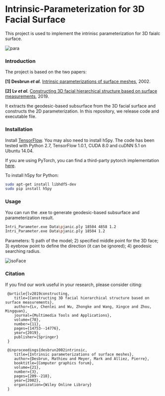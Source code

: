 # Intrinsic-Parameterization for 3D Facial Surface
This project is used to implement the intrinisc parameterization for 3D faialc surface.

![para](https://user-images.githubusercontent.com/65271555/188065294-2cfc5f91-a2e3-4b86-9a88-0a521b378045.jpg)

### Introduction

The project is based on the two papers: 

**[1] Desbrun *et al.*** <a href="https://www.researchgate.net/profile/Mohamed-Mourad-Lafifi/post/I_want_to_perform_Least_Square_Conformal_Parametrization_on_a_3D_mesh_what_are_the_tools_that_i_can_use_to_do_this/attachment/59d63eaf79197b807799b41a/AS%3A424797202063365%401478290954021/download/Intrinsic+Parameterizations+of+Surface+Meshes.pdf)" target="_blank">Intrinsic parameterizations of surface meshes</a>, 2002.

**[2] Lv *et al.*** <a href="https://aliexken.github.io/papers/2018%20Constructing3DFacialHierarchic.pdf" target="_blank">Constructing 3D facial hierarchical structure based on surface measurements</a>, 2019. 

It extracts the geodesic-based subsurface from the 3D facial surface and constructs the 2D parameterization. In this repository, we release code and executable file.

### Installation

Install <a href="https://www.tensorflow.org/get_started/os_setup" target="_blank">TensorFlow</a>. You may also need to install h5py. The code has been tested with Python 2.7, TensorFlow 1.0.1, CUDA 8.0 and cuDNN 5.1 on Ubuntu 14.04.

If you are using PyTorch, you can find a third-party pytorch implementation <a href="https://github.com/fxia22/pointnet.pytorch" target="_blank">here</a>.

To install h5py for Python:
```bash
sudo apt-get install libhdf5-dev
sudo pip install h5py
```

### Usage
You can run the .exe to generate geodesic-based subsurface and parameterization result.
```bash
Intri_Parameter.exe Data\pjanic.ply 18504 4858 1.2
Intri_Parameter.exe Data\pjanic.ply 18504 1.2
```
Parameters: 1) path of the model; 2) specified middle point for the 3D face; 3) eyebrow point to define the direction (it can be ignored); 4) geodesic searching radius.

![isoFace](https://user-images.githubusercontent.com/65271555/188069029-639215d0-e923-42bd-9373-e4cc1ff8198f.jpg)

### Citation
If you find our work useful in your research, please consider citing:

     @article{lv2019constructing,
        title={Constructing 3D facial hierarchical structure based on surface measurements},
        author={Lv, Chenlei and Wu, Zhongke and Wang, Xingce and Zhou, Mingquan},
        journal={Multimedia Tools and Applications},
        volume={78},
        number={11},
        pages={14753--14776},
        year={2019},
        publisher={Springer}
     }
  
     @inproceedings{desbrun2002intrinsic,
        title={Intrinsic parameterizations of surface meshes},
        author={Desbrun, Mathieu and Meyer, Mark and Alliez, Pierre},
        booktitle={Computer graphics forum},
        volume={21},
        number={3},
        pages={209--218},
        year={2002},
        organization={Wiley Online Library}
     }
